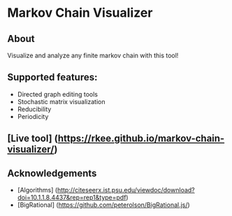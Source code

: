 # Markov Chain Visualizer

## About
Visualize and analyze any finite markov chain with this tool!

## Supported features:
* Directed graph editing tools
* Stochastic matrix visualization
* Reducibility
* Periodicity

## [Live tool] (https://rkee.github.io/markov-chain-visualizer/)

## Acknowledgements
* [Algorithms] (http://citeseerx.ist.psu.edu/viewdoc/download?doi=10.1.1.8.4437&rep=rep1&type=pdf)
* [BigRational] (https://github.com/peterolson/BigRational.js/)
